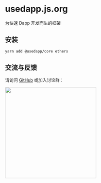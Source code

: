 # usedapp.js.org

为快速 Dapp 开发而生的框架

## 安装

```sh
yarn add @usedapp/core ethers
```

## 交流与反馈

请访问 [GitHub](https://github.com/youngjuning/usedapp.js.org) 或加入讨论群：

<div>
  <img data-type="Telegram" src="https://cdn.jsdelivr.net/gh/youngjuning/images@main/1683342702064.png" width="300" />
</div>
